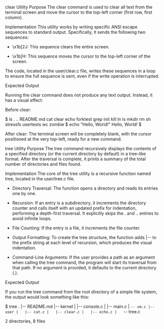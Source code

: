 clear Utility
Purpose
The clear command is used to clear all text from the terminal screen and move the cursor to the top-left corner (first row, first column).

Implementation
This utility works by writing specific ANSI escape sequences to standard output. Specifically, it sends the following two sequences:

- \x1b[2J: This sequence clears the entire screen.

- \x1b[H: This sequence moves the cursor to the top-left corner of the screen.

The code, located in the user/clear.c file, writes these sequences in a loop to ensure the full sequence is sent, even if the write operation is interrupted.

Expected Output

Running the clear command does not produce any text output. Instead, it has a visual effect:

Before clear:

$ ls
. .. README.md cat clear echo forktest grep init kill ln ls mkdir rm sh stressfs usertests wc zombie 
$ echo "Hello, World!"
Hello, World!
$ 

After clear:
The terminal screen will be completely blank, with the cursor positioned at the very top-left, ready for a new command.

tree Utility
Purpose
The tree command recursively displays the contents of a specified directory (or the current directory by default) in a tree-like format. After the traversal is complete, it prints a summary of the total number of directories and files found.

Implementation
The core of the tree utility is a recursive function named tree, located in the user/tree.c file.

- Directory Traversal: The function opens a directory and reads its entries one by one.

- Recursion: If an entry is a subdirectory, it increments the directory counter and calls itself with an updated prefix for indentation, performing a depth-first traversal. It explicitly skips the . and .. entries to avoid infinite loops.

- File Counting: If the entry is a file, it increments the file counter.

- Output Formatting: To create the tree structure, the function adds |--  to the prefix string at each level of recursion, which produces the visual indentation.

- Command-Line Arguments: If the user provides a path as an argument when calling the tree command, the program will start its traversal from that path. If no argument is provided, it defaults to the current directory (.).

Expected Output

If you run the tree command from the root directory of a simple file system, the output would look something like this:

$ tree
.
|-- README.md
|-- kernel
|   |-- console.c
|   |-- main.c
|   `-- vm.c
|-- user
|   |-- cat.c
|   |-- clear.c
|   |-- echo.c
|   `-- tree.c

2 directories, 8 files
